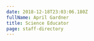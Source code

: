 ```yaml
---
date: 2018-12-18T23:03:06.180Z
fullName: April Gardner
title: Science Educator
page: staff-directory
---
```


